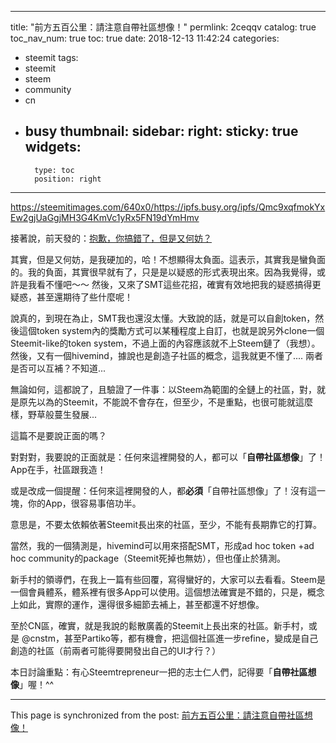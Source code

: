
---
title: "前方五百公里：請注意自帶社區想像！"
permlink: 2ceqqv
catalog: true
toc_nav_num: true
toc: true
date: 2018-12-13 11:42:24
categories:
- steemit
tags:
- steemit
- steem
- community
- cn
- busy
thumbnail: 
sidebar:
    right:
        sticky: true
widgets:
    -
        type: toc
        position: right
---


https://steemitimages.com/640x0/https://ipfs.busy.org/ipfs/Qmc9xqfmokYxEw2gjUaGgjMH3G4KmVc1yRx5FN19dYmHmv

接著說，前天發的：[抱歉，你搞錯了，但是又何妨？](https://steemit.com/steemit/@deanliu/5gng4a)

其實，但是又何妨，是我硬加的，哈！不想顯得太負面。這表示，其實我是蠻負面的。我的負面，其實很早就有了，只是是以疑惑的形式表現出來。因為我覺得，或許是我看不懂吧～～ 然後，又來了SMT這些花招，確實有效地把我的疑惑搞得更疑惑，甚至還期待了些什麼呢！

說真的，到現在為止，SMT我也還沒太懂。大致說的話，就是可以自創token，然後這個token system內的獎勵方式可以某種程度上自訂，也就是說另外clone一個Steemit-like的token system，不過上面的內容應該就不上Steem鏈了（我想）。然後，又有一個hivemind，據說也是創造子社區的概念，這我就更不懂了.... 兩者是否可以互補？不知道...

無論如何，這都說了，且驗證了一件事：以Steem為範圍的全鏈上的社區，對，就是原先以為的Steemit，不能說不會存在，但至少，不是重點，也很可能就這麼樣，野草般蔓生發展... 

這篇不是要說正面的嗎？

對對對，我要說的正面就是：任何來這裡開發的人，都可以「**自帶社區想像**」了！App在手，社區跟我造！

或是改成一個提醒：任何來這裡開發的人，都**必須**「自帶社區想像」了！沒有這一塊，你的App，很容易事倍功半。

意思是，不要太依賴依著Steemit長出來的社區，至少，不能有長期靠它的打算。

當然，我的一個猜測是，hivemind可以用來搭配SMT，形成ad hoc token +ad hoc community的package（Steemit死掉也無妨），但也僅止於猜測。

新手村的領導們，在我上一篇有些回覆，寫得蠻好的，大家可以去看看。Steem是一個會員體系，體系裡有很多App可以使用。這個想法確實是不錯的，只是，概念上如此，實際的運作，還得很多細節去補上，甚至都還不好想像。

至於CN區，確實，就是我說的鬆散廣義的Steemit上長出來的社區。新手村，或是 @cnstm，甚至Partiko等，都有機會，把這個社區進一步refine，變成是自己創造的社區（前兩者可能得要開發出自己的UI才行？）

本日討論重點：有心Steemtrepreneur一把的志士仁人們，記得要「**自帶社區想像**」喔！^^


- - -

This page is synchronized from the post: [前方五百公里：請注意自帶社區想像！](https://steemit.com/@deanliu/2ceqqv)

